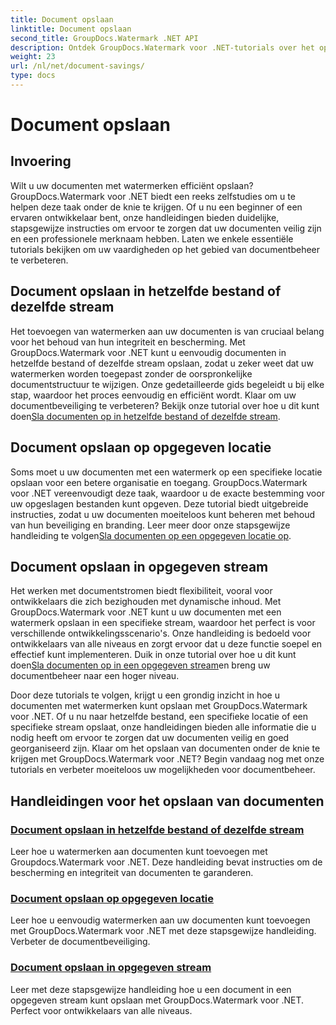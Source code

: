 ```yaml
---
title: Document opslaan
linktitle: Document opslaan
second_title: GroupDocs.Watermark .NET API
description: Ontdek GroupDocs.Watermark voor .NET-tutorials over het opslaan van documenten met watermerken. Leer stapsgewijze methoden om de beveiliging en het beheer van documenten te verbeteren.
weight: 23
url: /nl/net/document-savings/
type: docs
---
```

# Document opslaan

## Invoering

Wilt u uw documenten met watermerken efficiënt opslaan? GroupDocs.Watermark voor .NET biedt een reeks zelfstudies om u te helpen deze taak onder de knie te krijgen. Of u nu een beginner of een ervaren ontwikkelaar bent, onze handleidingen bieden duidelijke, stapsgewijze instructies om ervoor te zorgen dat uw documenten veilig zijn en een professionele merknaam hebben. Laten we enkele essentiële tutorials bekijken om uw vaardigheden op het gebied van documentbeheer te verbeteren.

## Document opslaan in hetzelfde bestand of dezelfde stream
 Het toevoegen van watermerken aan uw documenten is van cruciaal belang voor het behoud van hun integriteit en bescherming. Met GroupDocs.Watermark voor .NET kunt u eenvoudig documenten in hetzelfde bestand of dezelfde stream opslaan, zodat u zeker weet dat uw watermerken worden toegepast zonder de oorspronkelijke documentstructuur te wijzigen. Onze gedetailleerde gids begeleidt u bij elke stap, waardoor het proces eenvoudig en efficiënt wordt. Klaar om uw documentbeveiliging te verbeteren? Bekijk onze tutorial over hoe u dit kunt doen[Sla documenten op in hetzelfde bestand of dezelfde stream](./save-document-same-file-stream/).

## Document opslaan op opgegeven locatie
Soms moet u uw documenten met een watermerk op een specifieke locatie opslaan voor een betere organisatie en toegang. GroupDocs.Watermark voor .NET vereenvoudigt deze taak, waardoor u de exacte bestemming voor uw opgeslagen bestanden kunt opgeven. Deze tutorial biedt uitgebreide instructies, zodat u uw documenten moeiteloos kunt beheren met behoud van hun beveiliging en branding. Leer meer door onze stapsgewijze handleiding te volgen[Sla documenten op een opgegeven locatie op](./save-document-specified-location/).

## Document opslaan in opgegeven stream
 Het werken met documentstromen biedt flexibiliteit, vooral voor ontwikkelaars die zich bezighouden met dynamische inhoud. Met GroupDocs.Watermark voor .NET kunt u uw documenten met een watermerk opslaan in een specifieke stream, waardoor het perfect is voor verschillende ontwikkelingsscenario's. Onze handleiding is bedoeld voor ontwikkelaars van alle niveaus en zorgt ervoor dat u deze functie soepel en effectief kunt implementeren. Duik in onze tutorial over hoe u dit kunt doen[Sla documenten op in een opgegeven stream](./save-document-specified-stream/)en breng uw documentbeheer naar een hoger niveau.

Door deze tutorials te volgen, krijgt u een grondig inzicht in hoe u documenten met watermerken kunt opslaan met GroupDocs.Watermark voor .NET. Of u nu naar hetzelfde bestand, een specifieke locatie of een specifieke stream opslaat, onze handleidingen bieden alle informatie die u nodig heeft om ervoor te zorgen dat uw documenten veilig en goed georganiseerd zijn. Klaar om het opslaan van documenten onder de knie te krijgen met GroupDocs.Watermark voor .NET? Begin vandaag nog met onze tutorials en verbeter moeiteloos uw mogelijkheden voor documentbeheer.

## Handleidingen voor het opslaan van documenten
### [Document opslaan in hetzelfde bestand of dezelfde stream](./save-document-same-file-stream/)
Leer hoe u watermerken aan documenten kunt toevoegen met Groupdocs.Watermark voor .NET. Deze handleiding bevat instructies om de bescherming en integriteit van documenten te garanderen.
### [Document opslaan op opgegeven locatie](./save-document-specified-location/)
Leer hoe u eenvoudig watermerken aan uw documenten kunt toevoegen met GroupDocs.Watermark voor .NET met deze stapsgewijze handleiding. Verbeter de documentbeveiliging.
### [Document opslaan in opgegeven stream](./save-document-specified-stream/)
Leer met deze stapsgewijze handleiding hoe u een document in een opgegeven stream kunt opslaan met GroupDocs.Watermark voor .NET. Perfect voor ontwikkelaars van alle niveaus.